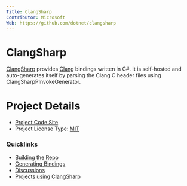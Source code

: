 ```yaml
---
Title: ClangSharp
Contributor: Microsoft
Web: https://github.com/dotnet/clangsharp
---
```

# ClangSharp

[ClangSharp](https://github.com/dotnet/clangsharp) provides [Clang](https://clang.llvm.org/) bindings written in C#. It is self-hosted and auto-generates itself by parsing the Clang C header files using ClangSharpPInvokeGenerator.

# Project Details

- [Project Code Site](https://github.com/dotnet/clangsharp)
- Project License Type: [MIT](https://github.com/dotnet/clangsharp/blob/main/LICENSE.md)

### Quicklinks

- [Building the Repo](https://github.com/dotnet/clangsharp#building-managed)
- [Generating Bindings](https://github.com/dotnet/clangsharp#generating-bindings)
- [Discussions](https://github.com/dotnet/clangsharp/discussions)
- [Projects using ClangSharp](https://github.com/dotnet/clangsharp#spotlight)
